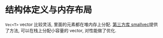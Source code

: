 # 结构体定义与内存布局

`Vec<T>` vector 比较灵活, 里面的元素都在堆内存上分配.
[第三方库 smallvec](../../crates.io/smallvec.md)提供了方法, 可以在栈上分配小容量的 vector, 对性能做了优化.
